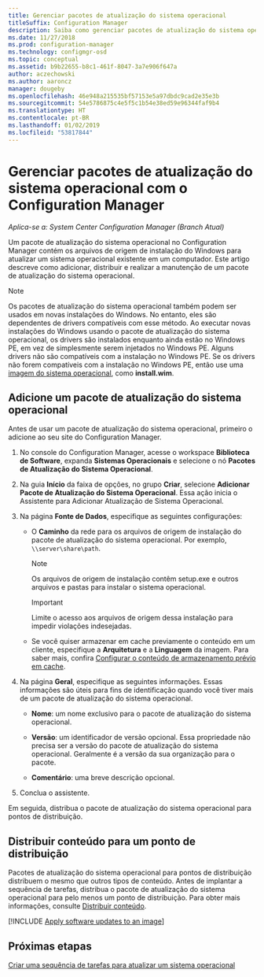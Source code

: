 ```yaml
---
title: Gerenciar pacotes de atualização do sistema operacional
titleSuffix: Configuration Manager
description: Saiba como gerenciar pacotes de atualização do sistema operacional no Configuration Manager.
ms.date: 11/27/2018
ms.prod: configuration-manager
ms.technology: configmgr-osd
ms.topic: conceptual
ms.assetid: b9b22655-b8c1-461f-8047-3a7e906f647a
author: aczechowski
ms.author: aaroncz
manager: dougeby
ms.openlocfilehash: 46e948a215535bf57153e5a97dbdc9cad2e35e3b
ms.sourcegitcommit: 54e5786875c4e5f5c1b54e38ed59e96344faf9b4
ms.translationtype: HT
ms.contentlocale: pt-BR
ms.lasthandoff: 01/02/2019
ms.locfileid: "53817844"
---
```

# <a name="manage-os-upgrade-packages-with-configuration-manager"></a>Gerenciar pacotes de atualização do sistema operacional com o Configuration Manager

*Aplica-se a: System Center Configuration Manager (Branch Atual)*

Um pacote de atualização do sistema operacional no Configuration Manager contém os arquivos de origem de instalação do Windows para atualizar um sistema operacional existente em um computador. Este artigo descreve como adicionar, distribuir e realizar a manutenção de um pacote de atualização do sistema operacional.

>[!NOTE]
>Os pacotes de atualização do sistema operacional também podem ser usados em novas instalações do Windows. No entanto, eles são dependentes de drivers compatíveis com esse método. Ao executar novas instalações do Windows usando o pacote de atualização do sistema operacional, os drivers são instalados enquanto ainda estão no Windows PE, em vez de simplesmente serem injetados no Windows PE. Alguns drivers não são compatíveis com a instalação no Windows PE. Se os drivers não forem compatíveis com a instalação no Windows PE, então use uma [imagem do sistema operacional](/sccm/osd/get-started/manage-operating-system-images), como **install.wim**.


##  <a name="BKMK_AddOSUpgradePkgs"></a> Adicione um pacote de atualização do sistema operacional  

Antes de usar um pacote de atualização do sistema operacional, primeiro o adicione ao seu site do Configuration Manager. 

1.  No console do Configuration Manager, acesse o workspace **Biblioteca de Software**, expanda **Sistemas Operacionais** e selecione o nó **Pacotes de Atualização do Sistema Operacional**.  

2.  Na guia **Início** da faixa de opções, no grupo **Criar**, selecione **Adicionar Pacote de Atualização do Sistema Operacional**. Essa ação inicia o Assistente para Adicionar Atualização de Sistema Operacional.  

3.  Na página **Fonte de Dados**, especifique as seguintes configurações: 

    - O **Caminho** da rede para os arquivos de origem de instalação do pacote de atualização do sistema operacional. Por exemplo, `\\server\share\path`.  

        > [!NOTE]  
        >  Os arquivos de origem de instalação contêm setup.exe e outros arquivos e pastas para instalar o sistema operacional.  

        > [!IMPORTANT]  
        >  Limite o acesso aos arquivos de origem dessa instalação para impedir violações indesejadas.  

    - Se você quiser armazenar em cache previamente o conteúdo em um cliente, especifique a **Arquitetura** e a **Linguagem** da imagem. Para saber mais, confira [Configurar o conteúdo de armazenamento prévio em cache](/sccm/osd/deploy-use/create-a-task-sequence-to-upgrade-an-operating-system#configure-pre-cache-content).  

4.  Na página **Geral**, especifique as seguintes informações. Essas informações são úteis para fins de identificação quando você tiver mais de um pacote de atualização do sistema operacional.  

    -   **Nome**: um nome exclusivo para o pacote de atualização do sistema operacional.  

    -   **Versão**: um identificador de versão opcional. Essa propriedade não precisa ser a versão do pacote de atualização do sistema operacional. Geralmente é a versão da sua organização para o pacote.  

    -   **Comentário**: uma breve descrição opcional.  

5.  Conclua o assistente.  


Em seguida, distribua o pacote de atualização do sistema operacional para pontos de distribuição.  



##  <a name="BKMK_Distribute"></a> Distribuir conteúdo para um ponto de distribuição  

Pacotes de atualização do sistema operacional para pontos de distribuição distribuem o mesmo que outros tipos de conteúdo. Antes de implantar a sequência de tarefas, distribua o pacote de atualização do sistema operacional para pelo menos um ponto de distribuição. Para obter mais informações, consulte [Distribuir conteúdo](/sccm/core/servers/deploy/configure/deploy-and-manage-content#bkmk_distribute).  



[!INCLUDE [Apply software updates to an image](includes/wim-apply-updates.md)]



## <a name="next-steps"></a>Próximas etapas

[Criar uma sequência de tarefas para atualizar um sistema operacional](/sccm/osd/deploy-use/create-a-task-sequence-to-upgrade-an-operating-system)
